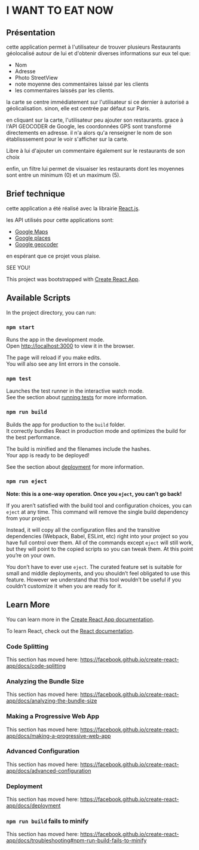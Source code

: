 # I WANT TO EAT NOW

## Présentation

cette application permet à l'utilisateur de trouver plusieurs Restaurants géolocalisé autour de lui et d'obtenir diverses informations sur eux tel que:
- Nom
- Adresse
- Photo StreetView
- note moyenne des commentaires laissé par les clients
- les commentaires laissés par les clients.

la carte se centre immédiatement sur l'utilisateur si ce dernier à autorisé a géolicalisation. 
sinon, elle est centrée par défaut sur Paris.

en cliquant sur la carte, l'utilisateur peu ajouter son restaurants. grace à l'API GEOCODER de Google, les coordonnées GPS sont transformé directements en adresse. il n'a alors qu'a renseigner le nom de son établisssement pour le voir s'afficher sur la carte.

Libre à lui d'ajouter un commentaire également sur le restaurants de son choix

enfin, un filtre lui permet de visuaiser les restaurants dont les moyennes sont entre un minimum (0) et un maximum (5).

## Brief technique

cette application a été réalisé avec la librairie [React.js](https://fr.reactjs.org/).

les API utilisés pour cette applications sont:

- [Google Maps](https://developers.google.com/maps/documentation)
- [Google places](https://developers.google.com/places/web-service/intro?hl=fr)
- [Google geocoder](https://developers.google.com/maps/documentation/javascript/geocoding)

en espérant que ce projet vous plaise.

SEE YOU!


This project was bootstrapped with [Create React App](https://github.com/facebook/create-react-app).

## Available Scripts

In the project directory, you can run:

### `npm start`

Runs the app in the development mode.<br />
Open [http://localhost:3000](http://localhost:3000) to view it in the browser.

The page will reload if you make edits.<br />
You will also see any lint errors in the console.

### `npm test`

Launches the test runner in the interactive watch mode.<br />
See the section about [running tests](https://facebook.github.io/create-react-app/docs/running-tests) for more information.

### `npm run build`

Builds the app for production to the `build` folder.<br />
It correctly bundles React in production mode and optimizes the build for the best performance.

The build is minified and the filenames include the hashes.<br />
Your app is ready to be deployed!

See the section about [deployment](https://facebook.github.io/create-react-app/docs/deployment) for more information.

### `npm run eject`

**Note: this is a one-way operation. Once you `eject`, you can’t go back!**

If you aren’t satisfied with the build tool and configuration choices, you can `eject` at any time. This command will remove the single build dependency from your project.

Instead, it will copy all the configuration files and the transitive dependencies (Webpack, Babel, ESLint, etc) right into your project so you have full control over them. All of the commands except `eject` will still work, but they will point to the copied scripts so you can tweak them. At this point you’re on your own.

You don’t have to ever use `eject`. The curated feature set is suitable for small and middle deployments, and you shouldn’t feel obligated to use this feature. However we understand that this tool wouldn’t be useful if you couldn’t customize it when you are ready for it.

## Learn More

You can learn more in the [Create React App documentation](https://facebook.github.io/create-react-app/docs/getting-started).

To learn React, check out the [React documentation](https://reactjs.org/).

### Code Splitting

This section has moved here: https://facebook.github.io/create-react-app/docs/code-splitting

### Analyzing the Bundle Size

This section has moved here: https://facebook.github.io/create-react-app/docs/analyzing-the-bundle-size

### Making a Progressive Web App

This section has moved here: https://facebook.github.io/create-react-app/docs/making-a-progressive-web-app

### Advanced Configuration

This section has moved here: https://facebook.github.io/create-react-app/docs/advanced-configuration

### Deployment

This section has moved here: https://facebook.github.io/create-react-app/docs/deployment

### `npm run build` fails to minify

This section has moved here: https://facebook.github.io/create-react-app/docs/troubleshooting#npm-run-build-fails-to-minify
